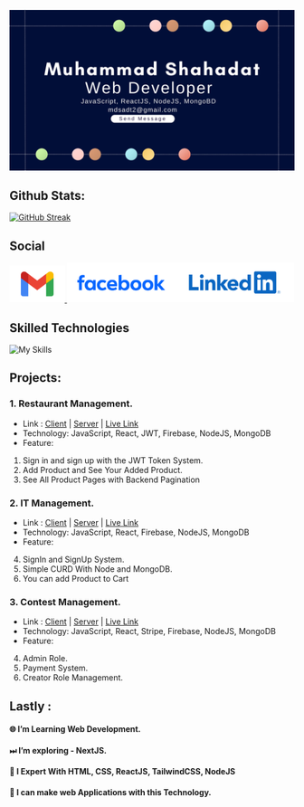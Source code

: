 
![Banner!](./Image/Muhammad%20Shahadat.jpg "Bnner")



## Github Stats:

[![GitHub Streak](https://github-readme-streak-stats.herokuapp.com?user=mdshahadat12&theme=whatsapp-dark2&border_radius=10.5&date_format=n%2Fj%5B%2FY%5D&border=BC0000)](https://git.io/streak-stats)



## Social


[<p ><a href="mailto:mdsadt2@gmail.com" target="_blank">
  <img src="./Image/Gmail-Logo.wine.svg" height="65" alt="gmail logo" />
</a><img height="70" src="./Image/Facebook].svg">](https://www.facebook.com/Mdshahadat20)[<img height="70" src="./Image/LinkedIn-Logo.wine.svg">](https://www.linkedin.com/in/mdshahadat20)</p>

## Skilled Technologies
![My Skills](https://skillicons.dev/icons?i=javascript,react,nodejs,express,mongo,tailwind,materialui,firebase,github,vscode,figma,nextjs&theme=light) <br>


## Projects:
### 1. Restaurant Management.
- Link : <a href="https://github.com/mdshahadat12/Royal-Food-Project-Client">Client</a> | <a href="https://github.com/mdshahadat12/Royal-Food-Project-Server">Server</a> | <a href="https://royal-food-assignment.netlify.app/">Live Link</a>
- Technology: JavaScript, React, JWT, Firebase, NodeJS, MongoDB
- Feature:
1. Sign in and sign up with the JWT Token System.
2. Add Product and See Your Added Product.
3. See All Product Pages with Backend Pagination

### 2. IT Management.
- Link : <a href="https://github.com/mdshahadat12/Hunter-IT-Project-Client">Client</a> | <a href="https://github.com/mdshahadat12/Hunter-IT-Project-Server">Server</a> | <a href="https://hunter-it.netlify.app/">Live Link</a>
- Technology: JavaScript, React, Firebase, NodeJS, MongoDB
- Feature:
4. SignIn and SignUp System.
5. Simple CURD With Node and MongoDB.
6. You can add Product to Cart
### 3. Contest Management.
- Link : <a href="https://github.com/mdshahadat12/Talent-Hunt-Project-Client">Client</a> | <a href="https://github.com/mdshahadat12/Talent-Hunt-Project-Server">Server</a> | <a href="https://talent-hunt-project.netlify.app">Live Link</a>
- Technology: JavaScript, React, Stripe, Firebase, NodeJS, MongoDB
- Feature:
4. Admin Role.
5. Payment System.
6. Creator Role Management.


## Lastly :
#### 🌐 I’m Learning Web Development. 
#### ⏭ I’m exploring - NextJS. 
#### 🌴 I Expert With HTML, CSS, ReactJS, TailwindCSS, NodeJS 
#### 🤔 I can make web Applications with this Technology. 

